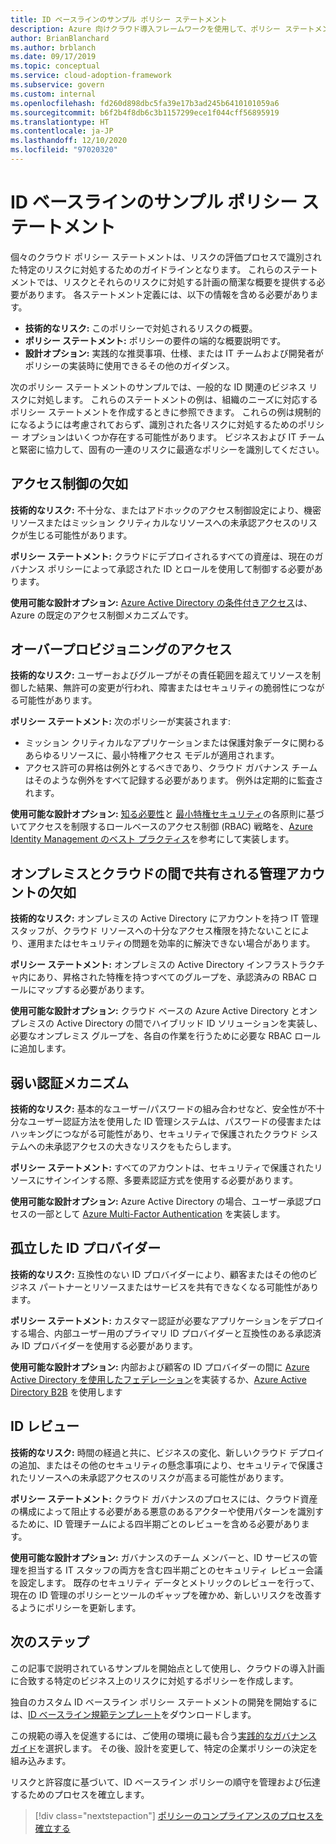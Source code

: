 ```yaml
---
title: ID ベースラインのサンプル ポリシー ステートメント
description: Azure 向けクラウド導入フレームワークを使用して、ポリシー ステートメントのドラフト作成に役立つサンプル ID ベースライン ポリシー ステートメントを取得します。
author: BrianBlanchard
ms.author: brblanch
ms.date: 09/17/2019
ms.topic: conceptual
ms.service: cloud-adoption-framework
ms.subservice: govern
ms.custom: internal
ms.openlocfilehash: fd260d898dbc5fa39e17b3ad245b6410101059a6
ms.sourcegitcommit: b6f2b4f8db6c3b1157299ece1f044cff56895919
ms.translationtype: HT
ms.contentlocale: ja-JP
ms.lasthandoff: 12/10/2020
ms.locfileid: "97020320"
---
```

# <a name="identity-baseline-sample-policy-statements"></a>ID ベースラインのサンプル ポリシー ステートメント

個々のクラウド ポリシー ステートメントは、リスクの評価プロセスで識別された特定のリスクに対処するためのガイドラインとなります。 これらのステートメントでは、リスクとそれらのリスクに対処する計画の簡潔な概要を提供する必要があります。 各ステートメント定義には、以下の情報を含める必要があります。

- **技術的なリスク:** このポリシーで対処されるリスクの概要。
- **ポリシー ステートメント:** ポリシーの要件の端的な概要説明です。
- **設計オプション:** 実践的な推奨事項、仕様、または IT チームおよび開発者がポリシーの実装時に使用できるその他のガイダンス。

次のポリシー ステートメントのサンプルでは、一般的な ID 関連のビジネス リスクに対処します。 これらのステートメントの例は、組織のニーズに対応するポリシー ステートメントを作成するときに参照できます。 これらの例は規制的になるようには考慮されておらず、識別された各リスクに対処するためのポリシー オプションはいくつか存在する可能性があります。 ビジネスおよび IT チームと緊密に協力して、固有の一連のリスクに最適なポリシーを識別してください。

## <a name="lack-of-access-controls"></a>アクセス制御の欠如

**技術的なリスク:** 不十分な、またはアドホックのアクセス制御設定により、機密リソースまたはミッション クリティカルなリソースへの未承認アクセスのリスクが生じる可能性があります。

**ポリシー ステートメント:** クラウドにデプロイされるすべての資産は、現在のガバナンス ポリシーによって承認された ID とロールを使用して制御する必要があります。

**使用可能な設計オプション:** [Azure Active Directory の条件付きアクセス](/azure/active-directory/conditional-access/overview)は、Azure の既定のアクセス制御メカニズムです。

## <a name="overprovisioned-access"></a>オーバープロビジョニングのアクセス

**技術的なリスク:** ユーザーおよびグループがその責任範囲を超えてリソースを制御した結果、無許可の変更が行われ、障害またはセキュリティの脆弱性につながる可能性があります。

**ポリシー ステートメント:** 次のポリシーが実装されます:

- ミッション クリティカルなアプリケーションまたは保護対象データに関わるあらゆるリソースに、最小特権アクセス モデルが適用されます。
- アクセス許可の昇格は例外とするべきであり、クラウド ガバナンス チームはそのような例外をすべて記録する必要があります。 例外は定期的に監査されます。

**使用可能な設計オプション:** [知る必要性](https://wikipedia.org/wiki/Need_to_know)と [最小特権セキュリティ](https://wikipedia.org/wiki/Principle_of_least_privilege)の各原則に基づいてアクセスを制限するロールベースのアクセス制御 (RBAC) 戦略を、[Azure Identity Management のベスト プラクティス](/azure/security/fundamentals/identity-management-best-practices)を参考にして実装します。

## <a name="lack-of-shared-management-accounts-between-on-premises-and-the-cloud"></a>オンプレミスとクラウドの間で共有される管理アカウントの欠如

**技術的なリスク:** オンプレミスの Active Directory にアカウントを持つ IT 管理スタッフが、クラウド リソースへの十分なアクセス権限を持たないことにより、運用またはセキュリティの問題を効率的に解決できない場合があります。

**ポリシー ステートメント:** オンプレミスの Active Directory インフラストラクチャ内にあり、昇格された特権を持つすべてのグループを、承認済みの RBAC ロールにマップする必要があります。

**使用可能な設計オプション:** クラウド ベースの Azure Active Directory とオンプレミスの Active Directory の間でハイブリッド ID ソリューションを実装し、必要なオンプレミス グループを、各自の作業を行うために必要な RBAC ロールに追加します。

## <a name="weak-authentication-mechanisms"></a>弱い認証メカニズム

**技術的なリスク:** 基本的なユーザー/パスワードの組み合わせなど、安全性が不十分なユーザー認証方法を使用した ID 管理システムは、パスワードの侵害またはハッキングにつながる可能性があり、セキュリティで保護されたクラウド システムへの未承認アクセスの大きなリスクをもたらします。

**ポリシー ステートメント:** すべてのアカウントは、セキュリティで保護されたリソースにサインインする際、多要素認証方式を使用する必要があります。

**使用可能な設計オプション:** Azure Active Directory の場合、ユーザー承認プロセスの一部として [Azure Multi-Factor Authentication](/azure/active-directory/authentication/concept-mfa-howitworks) を実装します。

## <a name="isolated-identity-providers"></a>孤立した ID プロバイダー

**技術的なリスク:** 互換性のない ID プロバイダーにより、顧客またはその他のビジネス パートナーとリソースまたはサービスを共有できなくなる可能性があります。

**ポリシー ステートメント:** カスタマー認証が必要なアプリケーションをデプロイする場合、内部ユーザー用のプライマリ ID プロバイダーと互換性のある承認済み ID プロバイダーを使用する必要があります。

**使用可能な設計オプション:** 内部および顧客の ID プロバイダーの間に [Azure Active Directory を使用したフェデレーション](/azure/active-directory/hybrid/whatis-fed)を実装するか、[Azure Active Directory B2B](/azure/active-directory/b2b/what-is-b2b) を使用します

## <a name="identity-reviews"></a>ID レビュー

**技術的なリスク:** 時間の経過と共に、ビジネスの変化、新しいクラウド デプロイの追加、またはその他のセキュリティの懸念事項により、セキュリティで保護されたリソースへの未承認アクセスのリスクが高まる可能性があります。

**ポリシー ステートメント:** クラウド ガバナンスのプロセスには、クラウド資産の構成によって阻止する必要がある悪意のあるアクターや使用パターンを識別するために、ID 管理チームによる四半期ごとのレビューを含める必要があります。

**使用可能な設計オプション:** ガバナンスのチーム メンバーと、ID サービスの管理を担当する IT スタッフの両方を含む四半期ごとのセキュリティ レビュー会議を設定します。 既存のセキュリティ データとメトリックのレビューを行って、現在の ID 管理のポリシーとツールのギャップを確かめ、新しいリスクを改善するようにポリシーを更新します。

## <a name="next-steps"></a>次のステップ

この記事で説明されているサンプルを開始点として使用し、クラウドの導入計画に合致する特定のビジネス上のリスクに対処するポリシーを作成します。

独自のカスタム ID ベースライン ポリシー ステートメントの開発を開始するには、[ID ベースライン規範テンプレート](./template.md)をダウンロードします。

この規範の導入を促進するには、ご使用の環境に最も合う[実践的なガバナンス ガイド](../guides/index.md)を選択します。 その後、設計を変更して、特定の企業ポリシーの決定を組み込みます。

リスクと許容度に基づいて、ID ベースライン ポリシーの順守を管理および伝達するためのプロセスを確立します。

> [!div class="nextstepaction"]
> [ポリシーのコンプライアンスのプロセスを確立する](./compliance-processes.md)
